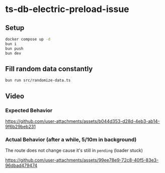 # ts-db-electric-preload-issue

## Setup

```bash
docker compose up -d
bun i
bun push
bun dev
```

## Fill random data constantly

```bash
bun run src/randomize-data.ts
```

## Video

### Expected Behavior

https://github.com/user-attachments/assets/b044d353-d28d-4eb3-ab14-9f6b29beb231

### Actual Behavior (after a while, 5/10m in background)

The route does not change cause it's still in `pending` (loader stuck)

https://github.com/user-attachments/assets/99ee78e9-72c8-40f5-83e3-96dbad479474

